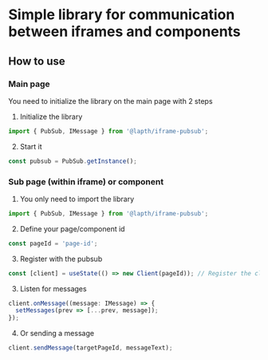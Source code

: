 # Simple library for communication between iframes and components

## How to use

### Main page

You need to initialize the library on the main page with 2 steps

1. Initialize the library
```ts
import { PubSub, IMessage } from '@lapth/iframe-pubsub';
```

2. Start it
```ts
const pubsub = PubSub.getInstance();
```

### Sub page (within iframe) or component

1. You only need to import the library
```ts
import { PubSub, IMessage } from '@lapth/iframe-pubsub';
```

2. Define your page/component id
```ts
const pageId = 'page-id';
```

3. Register with the pubsub
```ts
const [client] = useState(() => new Client(pageId)); // Register the client
```

3. Listen for messages
```ts
client.onMessage((message: IMessage) => {
  setMessages(prev => [...prev, message]);
});
```

4. Or sending a message
```ts
client.sendMessage(targetPageId, messageText);
```

